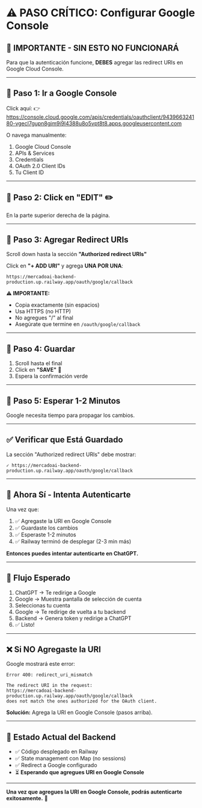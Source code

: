 # ⚠️ PASO CRÍTICO: Configurar Google Console

## 🚨 IMPORTANTE - SIN ESTO NO FUNCIONARÁ

Para que la autenticación funcione, **DEBES** agregar las redirect URIs en Google Cloud Console.

---

## 📍 Paso 1: Ir a Google Console

Click aquí: 👉 https://console.cloud.google.com/apis/credentials/oauthclient/943966324180-vgecl7gupn8gjm9i9l4388u8o5vpt8t8.apps.googleusercontent.com

O navega manualmente:
1. Google Cloud Console
2. APIs & Services
3. Credentials
4. OAuth 2.0 Client IDs
5. Tu Client ID

---

## 📍 Paso 2: Click en "EDIT" ✏️

En la parte superior derecha de la página.

---

## 📍 Paso 3: Agregar Redirect URIs

Scroll down hasta la sección **"Authorized redirect URIs"**

Click en **"+ ADD URI"** y agrega **UNA POR UNA**:

```
https://mercadoai-backend-production.up.railway.app/oauth/google/callback
```

**⚠️ IMPORTANTE:**
- Copia exactamente (sin espacios)
- Usa HTTPS (no HTTP)
- No agregues "/" al final
- Asegúrate que termine en `/oauth/google/callback`

---

## 📍 Paso 4: Guardar

1. Scroll hasta el final
2. Click en **"SAVE"** 💾
3. Espera la confirmación verde

---

## 📍 Paso 5: Esperar 1-2 Minutos

Google necesita tiempo para propagar los cambios.

---

## ✅ Verificar que Está Guardado

La sección "Authorized redirect URIs" debe mostrar:

```
✓ https://mercadoai-backend-production.up.railway.app/oauth/google/callback
```

---

## 🧪 Ahora Sí - Intenta Autenticarte

Una vez que:
1. ✅ Agregaste la URI en Google Console
2. ✅ Guardaste los cambios
3. ✅ Esperaste 1-2 minutos
4. ✅ Railway terminó de desplegar (2-3 min más)

**Entonces puedes intentar autenticarte en ChatGPT.**

---

## 🔄 Flujo Esperado

1. ChatGPT → Te redirige a Google
2. Google → Muestra pantalla de selección de cuenta
3. Seleccionas tu cuenta
4. Google → Te redirige de vuelta a tu backend
5. Backend → Genera token y redirige a ChatGPT
6. ✅ Listo!

---

## ❌ Si NO Agregaste la URI

Google mostrará este error:

```
Error 400: redirect_uri_mismatch

The redirect URI in the request:
https://mercadoai-backend-production.up.railway.app/oauth/google/callback
does not match the ones authorized for the OAuth client.
```

**Solución:** Agrega la URI en Google Console (pasos arriba).

---

## 🎯 Estado Actual del Backend

- ✅ Código desplegado en Railway
- ✅ State management con Map (no sessions)
- ✅ Redirect a Google configurado
- ⏳ **Esperando que agregues URI en Google Console**

---

**Una vez que agregues la URI en Google Console, podrás autenticarte exitosamente.** 🎉
